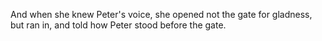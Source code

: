 And when she knew Peter's voice, she opened not the gate for gladness, but ran in, and told how Peter stood before the gate.
